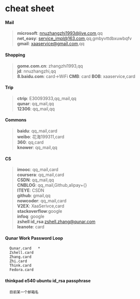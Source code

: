 ﻿# cheat sheet

#### Mail

> **microsoft**:	nnuzhangzhi1993@live.com,qq  
  **net_easy**:		service_impl@163.com,qq,gmbyvttdbxuwbqfv  
  **gmail**:		xaaservice@gmail.com,qq  

#### Shopping

> **gome.com.cn**:	zhangzhi1993,qq  
  **jd**:			nnuzhangzhi,qq  
  **8.baidu.com**:	card->WiFi
  **CMB**:			card
  **BOB**:			xaaservice,card

#### Trip

> **ctrip**:		E30093933,qq_mail,qq  
  **qunar**:		qq_mail,qq  
  **12306**:		qq_mail,qq  

#### Commons

> **baidu**:		qq_mail,card  
  **weibo**:		花海199311,card  
  **360**:			qq,card  
  **knower**:		qq_mail,qq  

#### CS

> **imooc**:		qq_mail,card  
  **coursera**:		qq_mail,card  
  **CSDN**:			qq_mail,qq  
  **CNBLOG**:		qq_mail,Github,alipay+{}  
  **ITEYE**:		CSDN  
  **github**:		gmail,qq  
  **nowcoder**:		qq_mail,card  
  **V2EX**:			XaaSerivce,card  
  **stackoverflow**:google  
  **infoq**:		google  
  **zshell id_rsa**:zshell.zhang@qunar.com  
  **leanote**:      card    

#### Qunar Work Password Loop
```  
  Qunar.card   * 
  Zshell.card  
  Zhang.card  
  Zhi.card  
  Think.card 
  Fedora.card
```

#### thinkpad e540 ubuntu id_rsa passphrase
```
  目前某一个邮箱名
```
